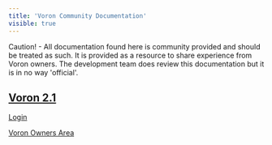```yaml
---
title: 'Voron Community Documentation'
visible: true
---
```


Caution! - All documentation found here is community provided and should be treated as such. It is provided as a resource to share experience from Voron owners. The development team does review this documentation but it is in no way 'official'. 

## [Voron 2.1](https://www.voron.dev/home/voron-2-1)

[Login](https://www.voron.dev/login-home)

[Voron Owners Area](https://www.voron.dev/voc)
 